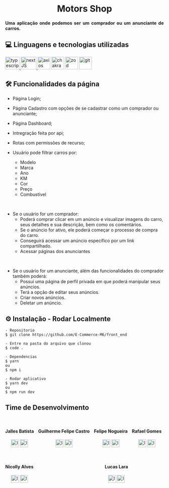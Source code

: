 <h1 align="center">
   Motors Shop
</h1>

<h4 align="justify">Uma aplicação onde podemos ser um comprador ou um anunciante de carros.

## 💻 Linguagens e tecnologias utilizadas

<a href="https://www.typescriptlang.org" target="_blank"> <img style="width: 45px; max-width:100%; height: 40px;" alt="typescript"  src="https://skills.thijs.gg/icons?i=typescript"/> </a>
<a href="https://nextjs.org" target="_blank"> <img alt="nextJS" style="width: 50px; max-width:100%; height: 40px;" src="https://skills.thijs.gg/icons?i=next&theme=light"/> </a>
<a href="https://axios-http.com/ptbr/" target="_blank"> <img alt="axios" style="width: 40px; max-width:100%; height: 40px;" src="https://axios-http.com/assets/favicon.ico"/></a>
<a href="https://chakra-ui.com/" target="_blank"> <img src="https://chakra-ui.com/favicon.png" alt="chakra ui"  style="width: 40px; max-width:100%; height: 40px;" /></a>
<a href="https://zod.dev/" target="_blank"> <img src="https://zod.dev/logo.svg" alt="zod" style="width: 40px; max-width:100%; height: 40px;"/></a>
<a href="https://git-scm.com/" target="_blank"> <img src="https://www.vectorlogo.zone/logos/git-scm/git-scm-icon.svg" alt="git" style="width: 40px; max-width:100%; height: 40px;"/></a>

## 🛠 Funcionalidades da página

- Página Login;
- Página Cadastro com opções de se cadastrar como um comprador ou anunciante;
- Página Dashboard;
- Intregração feita por api;
- Rotas com permissões de recurso;

- Usuário pode filtrar carros por:
  - Modelo
  - Marca
  - Ano
  - KM
  - Cor
  - Preço
  - Combustível

<br>

- Se o usuário for um comprador:
  - Poderá comprar clicar em um anúncio e visualizar imagens do carro, seus detalhes e sua descrição, bem como os comentários.
  - Se o anúncio for ativo, ele poderá começar o processo de compra do carro.
  - Conseguirá acessar um anúncio específico por um link compartilhado.
  - Acessar páginas dos anunciantes

<br>

- Se o usuário for um anunciante, além das funcionalidades do comprador também poderá:
  - Possui uma página de perfil privada em que poderá manipular seus anúncios.
  - Terá a opção de editar seus anúncios.
  - Criar novos anúncios.
  - Deletar um anúncio.

## ⚙️ Instalação - Rodar Localmente

    - Repositorio
    $ git clone https://github.com/E-Commerce-M6/front_end

    - Entre na pasta do arquivo que clonou
    $ code .

    - Dependencias
    $ yarn
    ou
    $ npm i

    - Rodar aplicativo
    $ yarn dev
    ou
    $ npm run dev

## Time de Desenvolvimento

<br>

<div style="display: flex; justify-content:space-between; width:100%; flex-wrap:wrap" >
<div align="center" style="margin-bottom:30px">
<h4 align="center">Jalles Batista</h4>
    <a href="https://github.com/jallesbatista"><img src="https://www.vectorlogo.zone/logos/github/github-tile.svg" height="25" width="25" alt="logo github" /><a> 
    <a href="https://www.linkedin.com/in/jallesbatista/"><img src="https://cdn.jsdelivr.net/gh/devicons/devicon/icons/linkedin/linkedin-original.svg" width="25" height="25" alt="logo lindedin" /><a>
</div>
<div align="center">
<h4 align="center">Guilherme Felipe Castro</h4>
    <a href="https://github.com/Guilherme-GFC"><img src="https://www.vectorlogo.zone/logos/github/github-tile.svg" height="25" width="25" alt="logo github" /><a> 
    <a href="https://www.linkedin.com/in/guilherme-gfc/"><img src="https://cdn.jsdelivr.net/gh/devicons/devicon/icons/linkedin/linkedin-original.svg" width="25" height="25" alt="logo lindedin" /><a>
</div>
<div align="center">
<h4 align="center">Felipe Nogueira</h4>
    <a href="https://github.com/Flipsy1"><img src="https://www.vectorlogo.zone/logos/github/github-tile.svg" height="25" width="25" alt="logo github" /><a> 
    <a href="https://www.linkedin.com/in/felipe-nogueira-vieira/"><img src="https://cdn.jsdelivr.net/gh/devicons/devicon/icons/linkedin/linkedin-original.svg" width="25" height="25" alt="logo lindedin" /><a>
</div>
<div align="center">
<h4 align="center">Rafael Gomes</h4>
    <a href="https://github.com/rafaelsantos7520"><img src="https://www.vectorlogo.zone/logos/github/github-tile.svg" height="25" width="25" alt="logo github" /><a> 
    <a href="https://www.linkedin.com/in/rafaelsantos7520/"><img src="https://cdn.jsdelivr.net/gh/devicons/devicon/icons/linkedin/linkedin-original.svg" width="25" height="25" alt="logo lindedin" /><a>
</div>
<div align="center">
<h4 align="center">Nicolly Alves</h4>
    <a href="https://github.com/NicollyAlves"><img src="https://www.vectorlogo.zone/logos/github/github-tile.svg" height="25" width="25" alt="logo github" /><a> 
    <a href="https://www.linkedin.com/in/nicollyalves/"><img src="https://cdn.jsdelivr.net/gh/devicons/devicon/icons/linkedin/linkedin-original.svg" width="25" height="25" alt="logo lindedin" /><a>
</div>
<div align="center">
<h4 align="center">Lucas Lara</h4>
    <a href="https://github.com/lucastdelara"><img src="https://www.vectorlogo.zone/logos/github/github-tile.svg" height="25" width="25" alt="logo github" /><a> 
    <a href="https://www.linkedin.com/in/lucastlara/"><img src="https://cdn.jsdelivr.net/gh/devicons/devicon/icons/linkedin/linkedin-original.svg" width="25" height="25" alt="logo lindedin" /><a>
</div>
</div>
